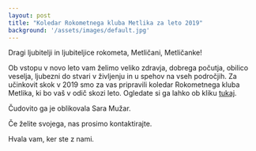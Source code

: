 ```yaml
---
layout: post
title: "Koledar Rokometnega kluba Metlika za leto 2019"
background: '/assets/images/default.jpg'
---
```


Dragi ljubitelji in ljubiteljice rokometa, Metličani, Metličanke!

Ob vstopu v novo leto vam želimo veliko zdravja, dobrega počutja, obilico veselja, ljubezni do stvari v življenju in u
spehov na vseh področjih. Za učinkovit skok v 2019 smo za vas pripravili koledar Rokometnega kluba Metlika, ki bo vaš v
odič skozi leto. Ogledate si ga lahko ob kliku [tukaj](/assets/pdfs/koledar-2019.pdf).

Čudovito ga je oblikovala Sara Mužar.

Če želite svojega, nas prosimo kontaktirajte.

Hvala vam, ker ste z nami.